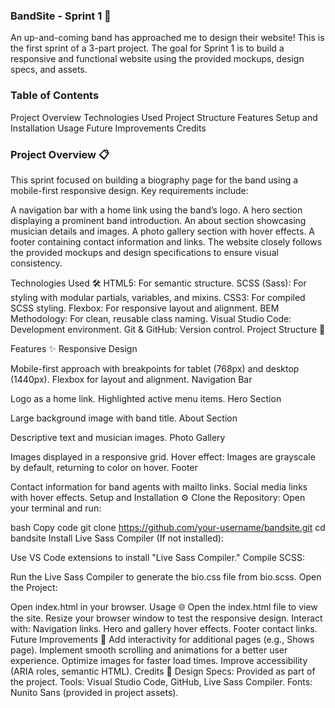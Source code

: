 ### BandSite - Sprint 1 🚀
An up-and-coming band has approached me to design their website! This is the first sprint of a 3-part project. The goal for Sprint 1 is to build a responsive and functional website using the provided mockups, design specs, and assets.

### Table of Contents
Project Overview
Technologies Used
Project Structure
Features
Setup and Installation
Usage
Future Improvements
Credits
### Project Overview 📋
This sprint focused on building a biography page for the band using a mobile-first responsive design.
Key requirements include:

A navigation bar with a home link using the band’s logo.
A hero section displaying a prominent band introduction.
An about section showcasing musician details and images.
A photo gallery section with hover effects.
A footer containing contact information and links.
The website closely follows the provided mockups and design specifications to ensure visual consistency.

Technologies Used 🛠️
HTML5: For semantic structure.
SCSS (Sass): For styling with modular partials, variables, and mixins.
CSS3: For compiled SCSS styling.
Flexbox: For responsive layout and alignment.
BEM Methodology: For clean, reusable class naming.
Visual Studio Code: Development environment.
Git & GitHub: Version control.
Project Structure 📂


Features ✨
Responsive Design

Mobile-first approach with breakpoints for tablet (768px) and desktop (1440px).
Flexbox for layout and alignment.
Navigation Bar

Logo as a home link.
Highlighted active menu items.
Hero Section

Large background image with band title.
About Section

Descriptive text and musician images.
Photo Gallery

Images displayed in a responsive grid.
Hover effect: Images are grayscale by default, returning to color on hover.
Footer

Contact information for band agents with mailto links.
Social media links with hover effects.
Setup and Installation ⚙️
Clone the Repository:
Open your terminal and run:

bash
Copy code
git clone https://github.com/your-username/bandsite.git
cd bandsite
Install Live Sass Compiler (If not installed):

Use VS Code extensions to install "Live Sass Compiler."
Compile SCSS:

Run the Live Sass Compiler to generate the bio.css file from bio.scss.
Open the Project:

Open index.html in your browser.
Usage 🌐
Open the index.html file to view the site.
Resize your browser window to test the responsive design.
Interact with:
Navigation links.
Hero and gallery hover effects.
Footer contact links.
Future Improvements 🚀
Add interactivity for additional pages (e.g., Shows page).
Implement smooth scrolling and animations for a better user experience.
Optimize images for faster load times.
Improve accessibility (ARIA roles, semantic HTML).
Credits 👏
Design Specs: Provided as part of the project.
Tools: Visual Studio Code, GitHub, Live Sass Compiler.
Fonts: Nunito Sans (provided in project assets).
